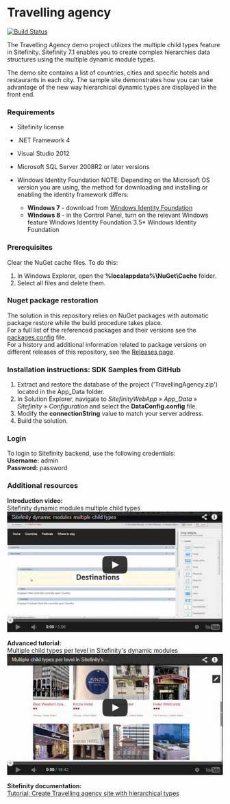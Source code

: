 Travelling agency
=================

[![Build Status](http://sdk-jenkins-ci.cloudapp.net/buildStatus/icon?job=Telerik.Sitefinity.Samples.TravellingAgency.CI)](http://sdk-jenkins-ci.cloudapp.net/job/Telerik.Sitefinity.Samples.TravellingAgency.CI/)

The Travelling Agency demo project utilizes the multiple child types feature in Sitefinity. Sitefinity 7.1 enables you to create complex hierarchies data structures using the multiple dynamic module types. 

The demo site contains a list of countries, cities and specific hotels and restaurants in each city. The sample site demonstrates how you can take advantage of the new way hierarchical dynamic types are displayed in the front end.

### Requirements

* Sitefinity license
* .NET Framework 4
* Visual Studio 2012
* Microsoft SQL Server 2008R2 or later versions
* Windows Identity Foundation
   NOTE: Depending on the Microsoft OS version you are using, the method for downloading and installing or enabling the identity framework differs:

  * **Windows 7** - download from [Windows Identity Foundation](http://www.microsoft.com/en-us/download/details.aspx?id=17331)
  * **Windows 8** - in the Control Panel, turn on the relevant Windows feature Windows Identity Foundation 3.5* Windows Identity Foundation

### Prerequisites

Clear the NuGet cache files. To do this:

1. In Windows Explorer, open the **%localappdata%\NuGet\Cache** folder.
2. Select all files and delete them.

### Nuget package restoration
The solution in this repository relies on NuGet packages with automatic package restore while the build procedure takes place.   
For a full list of the referenced packages and their versions see the [packages.config](https://github.com/Sitefinity-SDK/travelling-agency/blob/master/TravellingAgency/packages.config) file.    
For a history and additional information related to package versions on different releases of this repository, see the [Releases page](https://github.com/Sitefinity-SDK/travelling-agency/releases).    


### Installation instructions: SDK Samples from GitHub

1. Extract and restore the database of the project ('TravellingAgency.zip') located in the App_Data folder.
1. In Solution Explorer, navigate to _SitefinityWebApp_ » *App_Data* » _Sitefinity_ » _Configuration_ and select the **DataConfig.config** file.
2. Modify the **connectionString** value to match your server address.
3. Build the solution.


### Login

To login to Sitefinity backend, use the following credentials:  
**Username:** admin  
**Password:** password

### Additional resources

**Introduction video:**  
Sitefinity dynamic modules multiple child types
[![Tooltip](https://raw.githubusercontent.com/Sitefinity-SDK/travelling-agency/master/TravellingAgency.png)](http://youtu.be/WCfc9GQoGoQ)


**Advanced tutorial:**  
Multiple child types per level in Sitefinity's dynamic modules
[![Tooltip](https://raw.githubusercontent.com/Sitefinity-SDK/travelling-agency/master/TravellingAgencyDemo2.png)](http://youtu.be/C2t_iT8OGDg)

**Sitefinity documentation:**   
[Tutorial: Create Travelling agency site with hierarchical types](http://docs.sitefinity.com/tutorial-create-travelling-agency-site-with-hierarchical-types)
